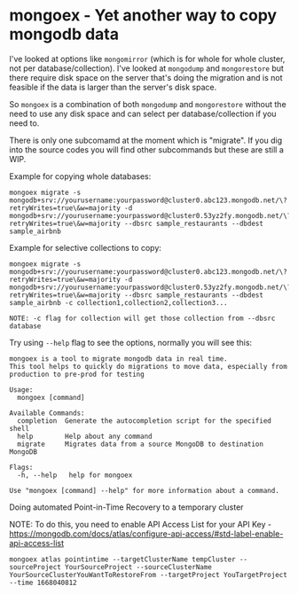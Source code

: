 # mongoex - Yet another way to copy mongodb data

I've looked at options like `mongomirror` (which is for whole for whole cluster, not per database/collection). I've looked at `mongodump` and `mongorestore` but there require disk space on the server that's doing the migration and is not feasible if the data is larger than the server's disk space.

So `mongoex` is a combination of both `mongodump` and `mongorestore` without the need to use any disk space and can select per database/collection if you need to.

There is only one subcomamd at the moment which is "migrate". If you dig into the source codes you will find other subcommands but these are still a WIP.

Example for copying whole databases:

```
mongoex migrate -s mongodb+srv://yourusername:yourpassword@cluster0.abc123.mongodb.net/\?retryWrites=true\&w=majority -d mongodb+srv://yourusername:yourpassword@cluster0.53yz2fy.mongodb.net/\?retryWrites=true\&w=majority --dbsrc sample_restaurants --dbdest sample_airbnb
```

Example for selective collections to copy:
```
mongoex migrate -s mongodb+srv://yourusername:yourpassword@cluster0.abc123.mongodb.net/\?retryWrites=true\&w=majority -d mongodb+srv://yourusername:yourpassword@cluster0.53yz2fy.mongodb.net/\?retryWrites=true\&w=majority --dbsrc sample_restaurants --dbdest sample_airbnb -c collection1,collection2,collection3...
```

`NOTE: -c flag for collection will get those collection from --dbsrc database`

Try using `--help` flag to see the options, normally you will see this:

```
mongoex is a tool to migrate mongodb data in real time.
This tool helps to quickly do migrations to move data, especially from production to pre-prod for testing

Usage:
  mongoex [command]

Available Commands:
  completion  Generate the autocompletion script for the specified shell
  help        Help about any command
  migrate     Migrates data from a source MongoDB to destination MongoDB

Flags:
  -h, --help   help for mongoex

Use "mongoex [command] --help" for more information about a command.
```

Doing automated Point-in-Time Recovery to a temporary cluster

NOTE: To do this, you need to enable API Access List for your API Key - https://mongodb.com/docs/atlas/configure-api-access/#std-label-enable-api-access-list
```
mongoex atlas pointintime --targetClusterName tempCluster --sourceProject YourSourceProject --sourceClusterName YourSourceClusterYouWantToRestoreFrom --targetProject YouTargetProject --time 1668040812
```
